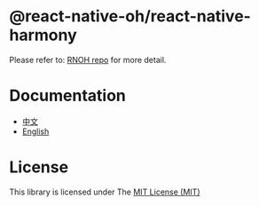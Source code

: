 # @react-native-oh/react-native-harmony

Please refer to: [RNOH repo](https://gitcode.com/openharmony-sig/ohos_react_native) for more detail. 

# Documentation

- [中文](https://gitcode.com/openharmony-sig/ohos_react_native/blob/master/docs/zh-cn/README.md)
- [English](https://gitcode.com/openharmony-sig/ohos_react_native/blob/master/docs/en/README.md)

# License 

This library is licensed under The [MIT License (MIT)](https://gitcode.com/openharmony-sig/ohos_react_native)